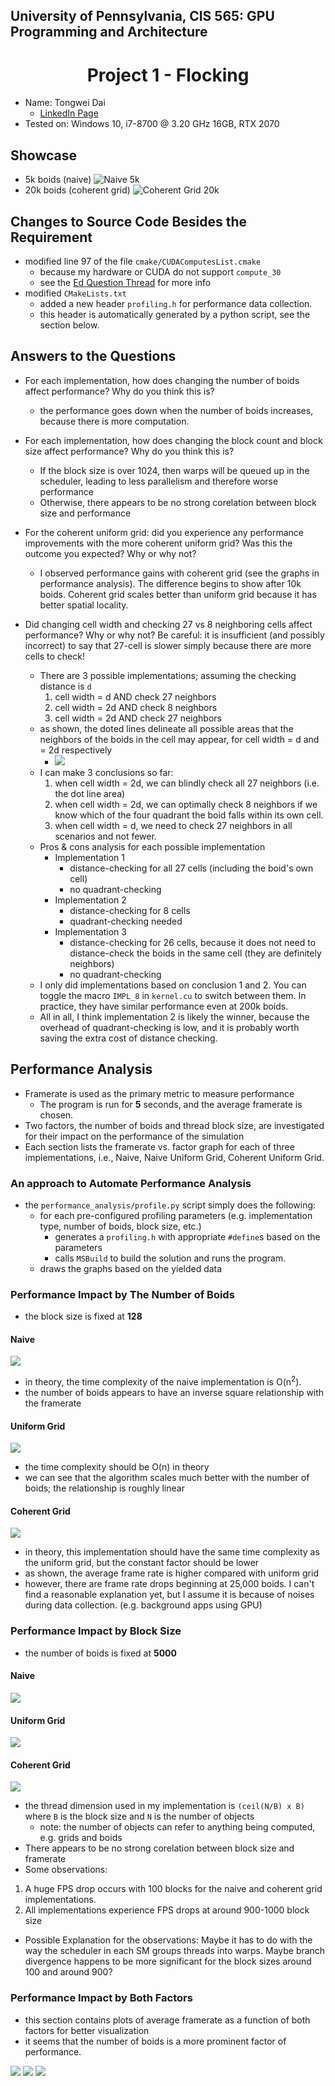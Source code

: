 ## University of Pennsylvania, CIS 565: GPU Programming and Architecture
# <div align="center"> Project 1 - Flocking </div>
- Name: Tongwei Dai
	- [LinkedIn Page](https://www.linkedin.com/in/tongwei-dai-583350177/)
- Tested on: Windows 10, i7-8700 @ 3.20 GHz 16GB, RTX 2070

## Showcase
- 5k boids (naive)
![Naive 5k](./images/5k.gif)
- 20k boids (coherent grid)
![Coherent Grid 20k](./images/20k.gif)

## Changes to Source Code Besides the Requirement
- modified line 97 of the file `cmake/CUDAComputesList.cmake`
	- because my hardware or CUDA do not support `compute_30`
	- see the [Ed Question Thread](https://edstem.org/us/courses/28083/discussion/1723078) for more info
- modified `CMakeLists.txt`
	- added a new header `profiling.h` for performance data collection.
	- this header is automatically generated by a python script, see the section below.

## Answers to the Questions
- For each implementation, how does changing the number of boids affect performance? Why do you think this is?
	- the performance goes down when the number of boids increases, because there is more computation.

- For each implementation, how does changing the block count and block size affect performance? Why do you think this is?
	- If the block size is over 1024, then warps will be queued up in the scheduler, leading to less parallelism and therefore worse performance
	- Otherwise, there appears to be no strong corelation between block size and performance

- For the coherent uniform grid: did you experience any performance improvements with the more coherent uniform grid? Was this the outcome you expected? Why or why not?
	- I observed performance gains with coherent grid (see the graphs in performance analysis). The difference begins to show after 10k boids. Coherent grid scales better than uniform grid because it has better spatial locality.

- Did changing cell width and checking 27 vs 8 neighboring cells affect performance? Why or why not? Be careful: it is insufficient (and possibly incorrect) to say that 27-cell is slower simply because there are more cells to check!
	- There are 3 possible implementations; assuming the checking distance is `d`
		1. cell width = d AND check 27 neighbors
		2. cell width = 2d AND check 8 neighbors
		3. cell width = 2d AND check 27 neighbors
	- as shown, the doted lines delineate all possible areas that the neighbors of the boids in the cell may appear, for cell width = d and = 2d respectively
		- ![](./images/illustration_q3.jpg)
	- I can make 3 conclusions so far:
		1. when cell width = 2d, we can blindly check all 27 neighbors (i.e. the dot line area)
		2. when cell width = 2d, we can optimally check 8 neighbors if we know which of the four quadrant the boid falls within its own cell.
		3. when cell width = d, we need to check 27 neighbors in all scenarios and not fewer.
	- Pros & cons analysis for each possible implementation
		- Implementation 1
			- distance-checking for all 27 cells (including the boid's own cell)
			- no quadrant-checking
		- Implementation 2
			- distance-checking for 8 cells
			- quadrant-checking needed
		- Implementation 3
			- distance-checking for 26 cells, because it does not need to distance-check the boids in the same cell (they are definitely neighbors)
			- no quadrant-checking
	- I only did implementations based on conclusion 1 and 2. You can toggle the macro `IMPL_8` in `kernel.cu` to switch between them. In practice, they have similar performance even at 200k boids.
	- All in all, I think implementation 2 is likely the winner, because the overhead of quadrant-checking is low, and it is probably worth saving the extra cost of distance checking.

## Performance Analysis
- Framerate is used as the primary metric to measure performance
	- The program is run for **5** seconds, and the average framerate is chosen.
- Two factors, the number of boids and thread block size, are investigated for their impact on the performance of the simulation
- Each section lists the framerate vs. factor graph for each of three implementations, i.e., Naive, Naive Uniform Grid, Coherent Uniform Grid.

### An approach to Automate Performance Analysis
- the `performance_analysis/profile.py` script simply does the following:
	- for each pre-configured profiling parameters (e.g. implementation type, number of boids, block size, etc.)
		- generates a `profiling.h` with appropriate `#define`s based on the parameters
		- calls `MSBuild` to build the solution and runs the program.
	- draws the graphs based on the yielded data

### Performance Impact by The Number of Boids
- the block size is fixed at **128**
#### Naive
![](./images/analysis/num_boid_test__NAIVE.png)
- in theory, the time complexity of the naive implementation is O(n<sup>2</sup>).
- the number of boids appears to have an inverse square relationship with the framerate

#### Uniform Grid
![](./images/analysis/num_boid_test__UNIFORM_GRID.png)
- the time complexity should be O(n) in theory
- we can see that the algorithm scales much better with the number of boids; the relationship is roughly linear
#### Coherent Grid
![](./images/analysis/num_boid_test__COHERENT_GRID.png)
- in theory, this implementation should have the same time complexity as the uniform grid, but the constant factor should be lower
- as shown, the average frame rate is higher compared with uniform grid
- however, there are frame rate drops beginning at 25,000 boids. I can't find a reasonable explanation yet, but I assume it is because of noises during data collection. (e.g. background apps using GPU)

### Performance Impact by Block Size
- the number of boids is fixed at **5000**
#### Naive
![](./images/analysis/block_size_test__NAIVE.png)
#### Uniform Grid
![](./images/analysis/block_size_test__UNIFORM_GRID.png)
#### Coherent Grid
![](./images/analysis/block_size_test__COHERENT_GRID.png)
- the thread dimension used in my implementation is `(ceil(N/B) x B)` where `B` is the block size and `N` is the number of objects
	- note: the number of objects can refer to anything being computed, e.g. grids and boids
- There appears to be no strong corelation between block size and framerate
- Some observations:

1. A huge FPS drop occurs with 100 blocks for the naive and coherent grid implementations.
2. All implementations experience FPS drops at around 900-1000 block size
- Possible Explanation for the observations: Maybe it has to do with the way the scheduler in each SM groups threads into warps. Maybe branch divergence happens to be more significant for the block sizes around 100 and around 900?

### Performance Impact by Both Factors
- this section contains plots of average framerate as a function of both factors for better visualization
- it seems that the number of boids is a more prominent factor of performance.

![](./images/analysis/two_factor_test__NAIVE.png)
![](./images/analysis/two_factor_test__UNIFORM_GRID.png)
![](./images/analysis/two_factor_test__COHERENT_GRID.png)